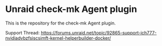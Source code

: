 # Unraid check-mk Agent plugin

This is the repository for the check-mk Agent plugin.

Support Thread: https://forums.unraid.net/topic/92865-support-ich777-nvidiadvbzfsiscsimft-kernel-helperbuilder-docker/